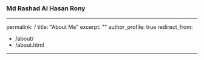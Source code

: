 ### Md Rashad Al Hasan Rony
---
permalink: /
title: "About Me"
excerpt: ""
author_profile: true
redirect_from: 
  - /about/
  - /about.html
---
